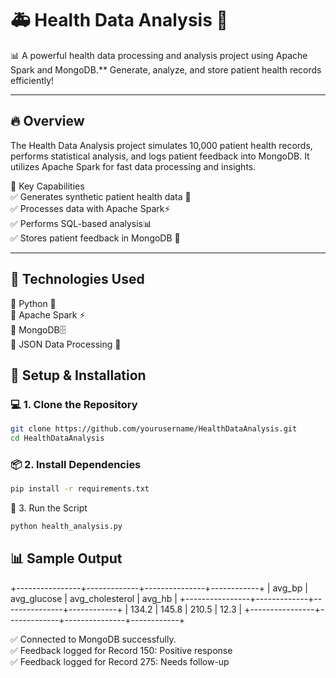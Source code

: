 # 🚑 Health Data Analysis 🏥  

📊 A powerful health data processing and analysis project using Apache Spark and MongoDB.** Generate, analyze, and store patient health records efficiently!  

---

## 🔥 Overview  
The Health Data Analysis project simulates 10,000 patient health records, performs statistical analysis, and logs patient feedback into MongoDB. It utilizes Apache Spark for fast data processing and insights.  

🎯 Key Capabilities  
✅ Generates synthetic patient health data 📜  
✅ Processes data with Apache Spark⚡  
✅ Performs SQL-based analysis📊  
✅ Stores patient feedback in MongoDB 💾  

---

## 🚀 Technologies Used  
🔹 Python 🐍  
🔹 Apache Spark ⚡  
🔹 MongoDB🗄️  
🔹 JSON Data Processing 📜  


## 🔧 Setup & Installation 

### 💻 1. Clone the Repository  
```sh
git clone https://github.com/yourusername/HealthDataAnalysis.git
cd HealthDataAnalysis
```

### 📦 2. Install Dependencies 
```sh
pip install -r requirements.txt
```

 🏃 3. Run the Script  
```sh
python health_analysis.py
```



## 📊 Sample Output

+----------------+-------------+---------------+------------+
| avg_bp        | avg_glucose | avg_cholesterol | avg_hb  |
+----------------+-------------+---------------+------------+
| 134.2        | 145.8       | 210.5         | 12.3     |
+----------------+-------------+---------------+------------+

✅ Connected to MongoDB successfully.  
✅ Feedback logged for Record 150: Positive response  
✅ Feedback logged for Record 275: Needs follow-up  
 
